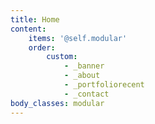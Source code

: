 ```yaml
---
title: Home
content:
    items: '@self.modular'
    order:
        custom:
            - _banner
            - _about
            - _portfoliorecent
            - _contact
body_classes: modular
---
```

<script>
$(document).ready(function(){

    var form = $('#contact-home');
    form.submit(function(e) {
        // prevent form submission
        e.preventDefault();

        // submit the form via Ajax
        $.ajax({
            url: form.attr('action'),
            type: form.attr('method'),
            dataType: 'html',
            data: form.serialize(),
            success: function(result) {
                // Inject the result in the HTML
                $('#form-result').html(result);
            }
        });
    });
});
</script>
